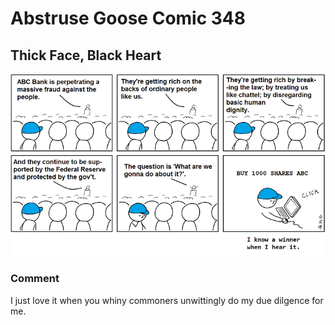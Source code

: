 # Abstruse Goose Comic 348
## Thick Face, Black Heart

![image](comics/thick_face_black_heart_fat_wallet.png)
### Comment
I just love it when you whiny commoners unwittingly do my due dilgence for me.
